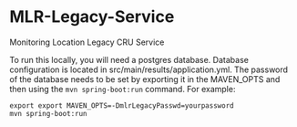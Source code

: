 # MLR-Legacy-Service
Monitoring Location Legacy CRU Service

To run this locally, you will need a postgres database. Database configuration 
is located in src/main/results/application.yml. The password of the database 
needs to be set by exporting it in the MAVEN_OPTS and then using the 
```mvn spring-boot:run``` command.
For example:
```
export export MAVEN_OPTS=-DmlrLegacyPasswd=yourpassword
mvn spring-boot:run
```
